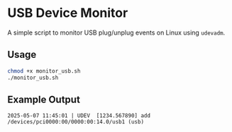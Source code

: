 # USB Device Monitor

A simple script to monitor USB plug/unplug events on Linux using `udevadm`.

## Usage

```bash
chmod +x monitor_usb.sh
./monitor_usb.sh
```

## Example Output

```
2025-05-07 11:45:01 | UDEV  [1234.567890] add /devices/pci0000:00/0000:00:14.0/usb1 (usb)
```
